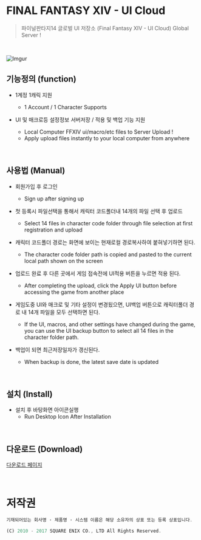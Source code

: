 # FINAL FANTASY XIV - UI Cloud
> 파이널판타지14 글로벌 UI 저장소 (Final Fantasy XIV - UI Cloud) Global Server !
<br/>

![Imgur](https://i.imgur.com/JD330Qn.png)

## 기능정의 (function)

 * 1계정 1캐릭 지원
   - 1 Account / 1 Character Supports
   
 * UI 및 매크로등 설정정보 서버저장 / 적용 및 백업 기능 지원
   - Local Computer FFXIV ui/macro/etc files to Server Upload !
   - Apply upload files instantly to your local computer from anywhere

<br/>

## 사용법 (Manual)
 * 회원가입 후 로그인
   - Sign up after signing up

 * 첫 등록시 파일선택을 통해서 캐릭터 코드폴더내 14개의 파일 선택 후 업로드
   - Select 14 files in character code folder through file selection at first registration and upload
  
 * 캐릭터 코드폴더 경로는 화면에 보이는 현재로컬 경로복사하여 붙혀넣기하면 된다.
   - The character code folder path is copied and pasted to the current local path shown on the screen
   
 * 업로드 완료 후 다른 곳에서 게임 접속전에 UI적용 버튼을 누르면 적용 된다.
   - After completing the upload, click the Apply UI button before accessing the game from another place
 
 * 게임도중 UI와 매크로 및 기타 설정이 변경됬으면, UI백업 버튼으로 캐릭터폴더 경로 내 14개 파일을 모두 선택하면 된다.
   - If the UI, macros, and other settings have changed during the game, you can use the UI backup button to select all 14 files in the character folder path.
   
 * 백업이 되면 최근저장일자가 갱신된다.
   - When backup is done, the latest save date is updated
 
<br/>

## 설치 (Install)
 * 설치 후 바탕화면 아이콘실행
   - Run Desktop Icon After Installation

<br/>

## 다운로드 (Download)
[다운로드 페이지](https://github.com/kimyearho/ffxivclound/releases)

<br/>

# 저작권
```javascript
기재되어있는 회사명 · 제품명 · 시스템 이름은 해당 소유자의 상표 또는 등록 상표입니다.

(C) 2010 - 2017 SQUARE ENIX CO., LTD All Rights Reserved.
